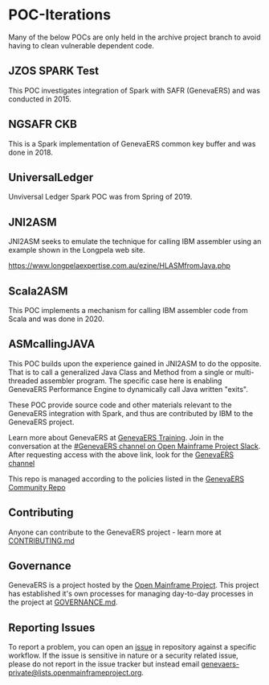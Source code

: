 # POC-Iterations

Many of the below POCs are only held in the archive project branch to avoid having to clean vulnerable dependent code.

## JZOS SPARK Test

This POC investigates integration of Spark with SAFR (GenevaERS) and was conducted in 2015.

## NGSAFR CKB

This is a Spark implementation of GenevaERS common key buffer and was done in 2018.

## UniversalLedger

Unviversal Ledger Spark POC was from Spring of 2019.

## JNI2ASM

JNI2ASM seeks to emulate the technique for calling IBM assembler using an example shown in the Longpela web site.

https://www.longpelaexpertise.com.au/ezine/HLASMfromJava.php

## Scala2ASM

This POC implements a mechanism for calling IBM assembler code from Scala and was done in 2020.

## ASMcallingJAVA

This POC builds upon the experience gained in JNI2ASM to do the opposite. That is to call a generalized Java Class and Method from a single or multi-threaded assembler program. The specific case here is enabling GenevaERS Performance Engine to dynamically call Java written "exits".


These POC provide source code and other materials relevant to the GenevaERS integration with Spark, and thus are contributed by IBM to the GenevaERS project.  

Learn more about GenevaERS at [GenevaERS Training](https://genevaers.org/training-videos/).  Join in the conversation at the [#GenevaERS channel on Open Mainframe Project Slack](https://slack.openmainframeproject.org). After requesting access with the above link, look for the [GenevaERS channel](https://openmainframeproject.slack.com/archives/C01711931GA)

This repo is managed according to the policies listed in the [GenevaERS Community Repo](https://github.com/genevaers/community)

## Contributing
Anyone can contribute to the GenevaERS project - learn more at [CONTRIBUTING.md](https://github.com/genevaers/community/blob/master/CONTRIBUTING.md)

## Governance
GenevaERS is a project hosted by the [Open Mainframe Project](https://openmainframeproject.org). This project has established it's own processes for managing day-to-day processes in the project at [GOVERNANCE.md](https://github.com/genevaers/community/blob/master/GOVERNANCE.md).


## Reporting Issues
To report a problem, you can open an [issue](https://github.com/genevaers/gvblib/issues) in repository against a specific workflow. If the issue is sensitive in nature or a security related issue, please do not report in the issue tracker but instead email  genevaers-private@lists.openmainframeproject.org.

